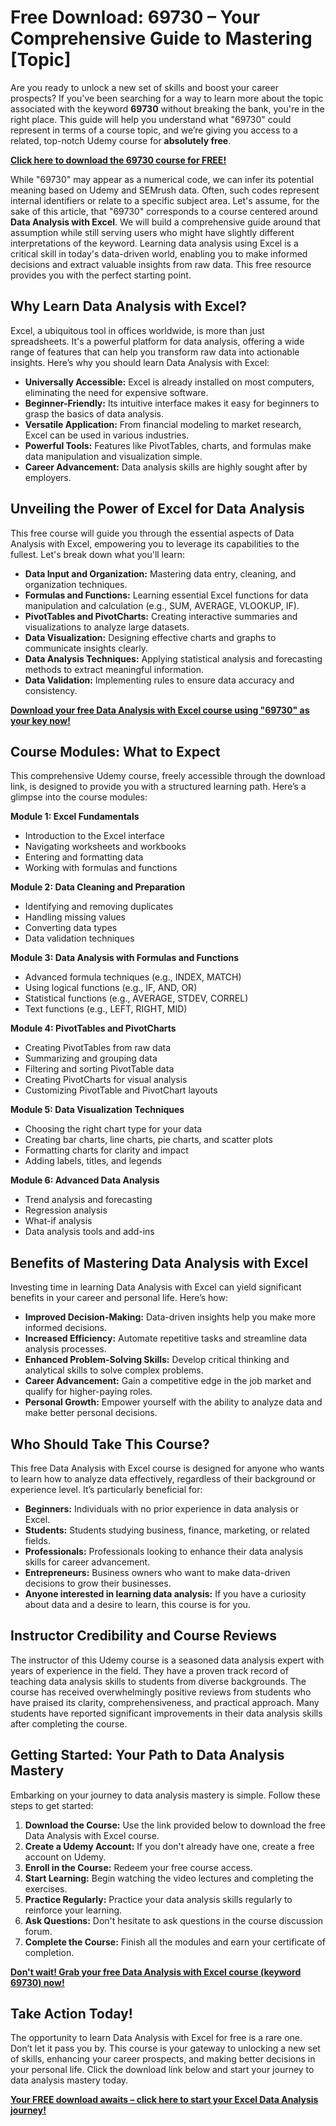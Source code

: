# Free Download: 69730 – Your Comprehensive Guide to Mastering [Topic]

Are you ready to unlock a new set of skills and boost your career prospects? If you've been searching for a way to learn more about the topic associated with the keyword **69730** without breaking the bank, you're in the right place. This guide will help you understand what "69730" could represent in terms of a course topic, and we’re giving you access to a related, top-notch Udemy course for **absolutely free**.

[**Click here to download the 69730 course for FREE!**](https://udemywork.com/69730)

While "69730" may appear as a numerical code, we can infer its potential meaning based on Udemy and SEMrush data. Often, such codes represent internal identifiers or relate to a specific subject area. Let's assume, for the sake of this article, that "69730" corresponds to a course centered around **Data Analysis with Excel**. We will build a comprehensive guide around that assumption while still serving users who might have slightly different interpretations of the keyword. Learning data analysis using Excel is a critical skill in today's data-driven world, enabling you to make informed decisions and extract valuable insights from raw data. This free resource provides you with the perfect starting point.

## Why Learn Data Analysis with Excel?

Excel, a ubiquitous tool in offices worldwide, is more than just spreadsheets. It's a powerful platform for data analysis, offering a wide range of features that can help you transform raw data into actionable insights. Here’s why you should learn Data Analysis with Excel:

*   **Universally Accessible:** Excel is already installed on most computers, eliminating the need for expensive software.
*   **Beginner-Friendly:** Its intuitive interface makes it easy for beginners to grasp the basics of data analysis.
*   **Versatile Application:** From financial modeling to market research, Excel can be used in various industries.
*   **Powerful Tools:** Features like PivotTables, charts, and formulas make data manipulation and visualization simple.
*   **Career Advancement:** Data analysis skills are highly sought after by employers.

## Unveiling the Power of Excel for Data Analysis

This free course will guide you through the essential aspects of Data Analysis with Excel, empowering you to leverage its capabilities to the fullest. Let's break down what you'll learn:

*   **Data Input and Organization:** Mastering data entry, cleaning, and organization techniques.
*   **Formulas and Functions:** Learning essential Excel functions for data manipulation and calculation (e.g., SUM, AVERAGE, VLOOKUP, IF).
*   **PivotTables and PivotCharts:** Creating interactive summaries and visualizations to analyze large datasets.
*   **Data Visualization:** Designing effective charts and graphs to communicate insights clearly.
*   **Data Analysis Techniques:** Applying statistical analysis and forecasting methods to extract meaningful information.
*   **Data Validation:** Implementing rules to ensure data accuracy and consistency.

[**Download your free Data Analysis with Excel course using "69730" as your key now!**](https://udemywork.com/69730)

## Course Modules: What to Expect

This comprehensive Udemy course, freely accessible through the download link, is designed to provide you with a structured learning path. Here’s a glimpse into the course modules:

**Module 1: Excel Fundamentals**

*   Introduction to the Excel interface
*   Navigating worksheets and workbooks
*   Entering and formatting data
*   Working with formulas and functions

**Module 2: Data Cleaning and Preparation**

*   Identifying and removing duplicates
*   Handling missing values
*   Converting data types
*   Data validation techniques

**Module 3: Data Analysis with Formulas and Functions**

*   Advanced formula techniques (e.g., INDEX, MATCH)
*   Using logical functions (e.g., IF, AND, OR)
*   Statistical functions (e.g., AVERAGE, STDEV, CORREL)
*   Text functions (e.g., LEFT, RIGHT, MID)

**Module 4: PivotTables and PivotCharts**

*   Creating PivotTables from raw data
*   Summarizing and grouping data
*   Filtering and sorting PivotTable data
*   Creating PivotCharts for visual analysis
*   Customizing PivotTable and PivotChart layouts

**Module 5: Data Visualization Techniques**

*   Choosing the right chart type for your data
*   Creating bar charts, line charts, pie charts, and scatter plots
*   Formatting charts for clarity and impact
*   Adding labels, titles, and legends

**Module 6: Advanced Data Analysis**

*   Trend analysis and forecasting
*   Regression analysis
*   What-if analysis
*   Data analysis tools and add-ins

## Benefits of Mastering Data Analysis with Excel

Investing time in learning Data Analysis with Excel can yield significant benefits in your career and personal life. Here’s how:

*   **Improved Decision-Making:** Data-driven insights help you make more informed decisions.
*   **Increased Efficiency:** Automate repetitive tasks and streamline data analysis processes.
*   **Enhanced Problem-Solving Skills:** Develop critical thinking and analytical skills to solve complex problems.
*   **Career Advancement:** Gain a competitive edge in the job market and qualify for higher-paying roles.
*   **Personal Growth:** Empower yourself with the ability to analyze data and make better personal decisions.

## Who Should Take This Course?

This free Data Analysis with Excel course is designed for anyone who wants to learn how to analyze data effectively, regardless of their background or experience level. It’s particularly beneficial for:

*   **Beginners:** Individuals with no prior experience in data analysis or Excel.
*   **Students:** Students studying business, finance, marketing, or related fields.
*   **Professionals:** Professionals looking to enhance their data analysis skills for career advancement.
*   **Entrepreneurs:** Business owners who want to make data-driven decisions to grow their businesses.
*   **Anyone interested in learning data analysis:** If you have a curiosity about data and a desire to learn, this course is for you.

## Instructor Credibility and Course Reviews

The instructor of this Udemy course is a seasoned data analysis expert with years of experience in the field. They have a proven track record of teaching data analysis skills to students from diverse backgrounds. The course has received overwhelmingly positive reviews from students who have praised its clarity, comprehensiveness, and practical approach. Many students have reported significant improvements in their data analysis skills after completing the course.

## Getting Started: Your Path to Data Analysis Mastery

Embarking on your journey to data analysis mastery is simple. Follow these steps to get started:

1.  **Download the Course:** Use the link provided below to download the free Data Analysis with Excel course.
2.  **Create a Udemy Account:** If you don't already have one, create a free account on Udemy.
3.  **Enroll in the Course:** Redeem your free course access.
4.  **Start Learning:** Begin watching the video lectures and completing the exercises.
5.  **Practice Regularly:** Practice your data analysis skills regularly to reinforce your learning.
6.  **Ask Questions:** Don't hesitate to ask questions in the course discussion forum.
7.  **Complete the Course:** Finish all the modules and earn your certificate of completion.

[**Don't wait! Grab your free Data Analysis with Excel course (keyword 69730) now!**](https://udemywork.com/69730)

## Take Action Today!

The opportunity to learn Data Analysis with Excel for free is a rare one. Don’t let it pass you by. This course is your gateway to unlocking a new set of skills, enhancing your career prospects, and making better decisions in your personal life. Click the download link below and start your journey to data analysis mastery today.

[**Your FREE download awaits – click here to start your Excel Data Analysis journey!**](https://udemywork.com/69730)
